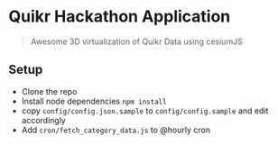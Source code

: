 # Quikr Hackathon Application
> Awesome 3D virtualization of Quikr Data using cesiumJS

## Setup
 - Clone the repo
 - Install node dependencies `npm install`
 - copy `config/config.json.sample` to `config/config.sample` and edit accordingly
 - Add `cron/fetch_category_data.js` to @hourly cron